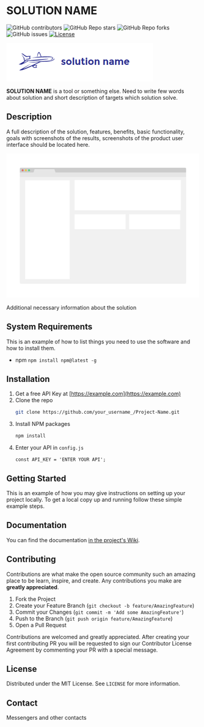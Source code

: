 # SOLUTION NAME
![GitHub contributors](https://img.shields.io/github/contributors/exadel-inc/repository-template)
![GitHub Repo stars](https://img.shields.io/github/stars/exadel-inc/repository-template?style=plastic)
![GitHub Repo forks](https://img.shields.io/github/forks/exadel-inc/repository-template?style=plastic)
![GitHub issues](https://img.shields.io/github/issues/exadel-inc/repository-template)
[![License](https://img.shields.io/badge/License-Apache%202.0-green.svg)](https://opensource.org/licenses/Apache-2.0)

![](logo.png)

**SOLUTION NAME** is a tool or something else. Need to write few words about solution and short description of targets which solution solve.

## Description

A full description of the solution, features, benefits, basic functionality, goals with screenshots of the results, screenshots of the product user interface should be located here.

[![Solution Screen Shot][product-screenshot]](https://example.com)

Additional necessary information about the solution

## System Requirements

This is an example of how to list things you need to use the software and how to install them.
 - npm ```npm install npm@latest -g```

## Installation

1. Get a free API Key at [https://example.com](https://example.com)
2. Clone the repo
   ```sh
   git clone https://github.com/your_username_/Project-Name.git
   ```
3. Install NPM packages
   ```sh
   npm install
   ```
4. Enter your API in `config.js`
   ```JS
   const API_KEY = 'ENTER YOUR API';
   ```

## Getting Started

This is an example of how you may give instructions on setting up your project locally.
To get a local copy up and running follow these simple example steps.

## Documentation

You can find the documentation [in the project's Wiki](#).  

## Contributing

Contributions are what make the open source community such an amazing place to be learn, inspire, and create. Any contributions you make are **greatly appreciated**.

1. Fork the Project
2. Create your Feature Branch (`git checkout -b feature/AmazingFeature`)
3. Commit your Changes (`git commit -m 'Add some AmazingFeature'`)
4. Push to the Branch (`git push origin feature/AmazingFeature`)
5. Open a Pull Request

Contributions are welcomed and greatly appreciated.
After creating your first contributing PR you will be requested to sign our Contributor License Agreement by commenting your PR with a special message.

## License

Distributed under the MIT License. See `LICENSE` for more information.

## Contact

Messengers and other contacts

[product-screenshot]: screenshot.png
